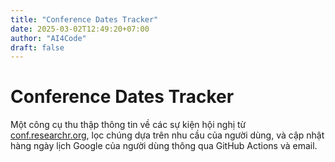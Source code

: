 ```yaml
---
title: "Conference Dates Tracker"
date: 2025-03-02T12:49:20+07:00
author: "AI4Code"
draft: false
---
```


# Conference Dates Tracker

Một công cụ thu thập thông tin về các sự kiện hội nghị từ [conf.researchr.org](https://conf.researchr.org), lọc chúng dựa trên nhu cầu của người dùng, và cập nhật hàng ngày lịch Google của người dùng thông qua GitHub Actions và email.